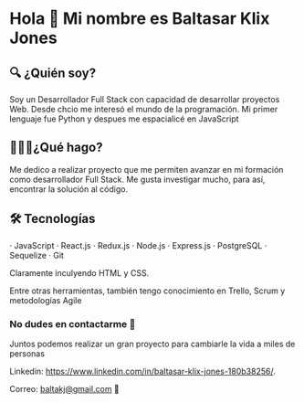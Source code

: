 # Hola 👋 Mi nombre es Baltasar Klix Jones

## 🔍 ¿Quién soy? 
Soy un Desarrollador Full Stack con capacidad de desarrollar proyectos Web.
Desde chcio me interesó el mundo de la programación. Mi primer lenguaje fue Python y despues me espacialicé en JavaScript

## 🧑🏻‍💻¿Qué hago?
Me dedico a realizar proyecto que me permiten avanzar en mi formación como desarrollador Full Stack. Me gusta investigar mucho, para así, encontrar la solución al código.

## 🛠  Tecnologías
 · JavaScript
 · React.js
 · Redux.js
 · Node.js
 · Express.js 
 · PostgreSQL
 · Sequelize
 · Git

Claramente inculyendo HTML y CSS.

Entre otras herramientas, también tengo conocimiento en Trello, Scrum y metodologías Agile 

### No dudes en contactarme 📲
Juntos podemos realizar un gran proyecto para cambiarle la vida a miles de personas

Linkedin: https://www.linkedin.com/in/baltasar-klix-jones-180b38256/.

Correo: baltakj@gmail.com 📩
